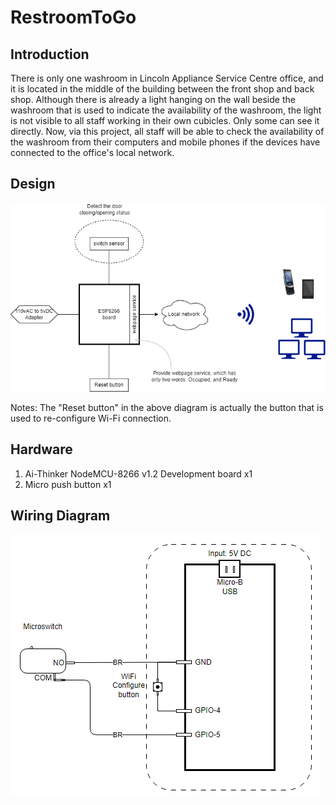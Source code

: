 # RestroomToGo
## Introduction
There is only one washroom in Lincoln Appliance Service Centre office, and it is located in the middle of the building between the front shop and back shop. Although there is already a light hanging on the wall beside the washroom that is used to indicate the availability of the washroom, the light is not visible to all staff working in their own cubicles. Only some can see it directly. Now, via this project, all staff will be able to check the availability of the washroom from their computers and mobile phones if the devices have connected to the office's local network.

## Design
![Structure diagram](README.assets/44.png)

Notes: The "Reset button" in the above diagram is actually the button that is used to re-configure Wi-Fi connection.

## Hardware

1. Ai-Thinker NodeMCU-8266 v1.2 Development board x1
2. Micro push button x1

## Wiring Diagram

![20230921003825](README.assets/20230921003825.png)

